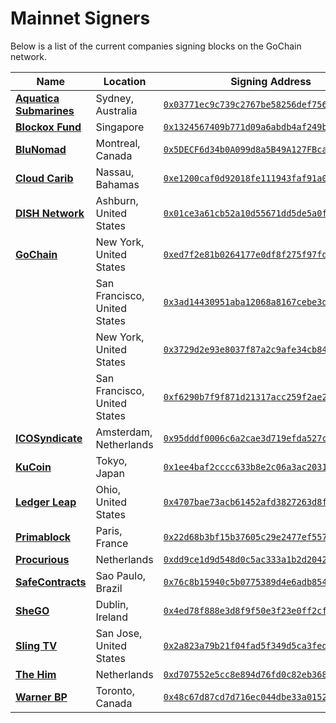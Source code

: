 # Mainnet Signers

Below is a list of the current companies signing blocks on the GoChain network.

| Name | Location| Signing Address |
| --- | --------------- | --- |
| [**Aquatica Submarines**](https://aquaticasubmarines.com/) | Sydney, Australia | [`0x03771ec9c739c2767be58256def7564678985c78`](https://explorer.gochain.io/addr/0x03771ec9c739c2767be58256def7564678985c78) |
| [**Blockox Fund**](http://blockox.vc/) | Singapore | [`0x1324567409b771d09a6abdb4af249b7fe2de45fc`](https://explorer.gochain.io/addr/0x1324567409b771d09a6abdb4af249b7fe2de45fc) |
| [**BluNomad**](https://blunomad.org/) | Montreal, Canada | [`0x5DECF6d34b0A099d8a5B49A127FBcaae428c4b38`](https://explorer.gochain.io/addr/0x5DECF6d34b0A099d8a5B49A127FBcaae428c4b38) |
| [**Cloud Carib**](https://www.cloudcarib.com/) | Nassau, Bahamas | [`0xe1200caf0d92018fe111943faf91a0c5f6db34d1`](https://explorer.gochain.io/addr/0xe1200caf0d92018fe111943faf91a0c5f6db34d1) |
| [**DISH Network**](https://www.dish.com/) | Ashburn, United States | [`0x01ce3a61cb52a10d55671dd5de5a0f578a5e07c1`](https://explorer.gochain.io/addr/0x01ce3a61cb52a10d55671dd5de5a0f578a5e07c1) |
| [**GoChain**](https://gochain.io)  | New York, United States | [`0xed7f2e81b0264177e0df8f275f97fd74fa51a896`](https://explorer.gochain.io/addr/0xed7f2e81b0264177e0df8f275f97fd74fa51a896) |
| | San Francisco, United States | [`0x3ad14430951aba12068a8167cebe3ddd57614432`](https://explorer.gochain.io/addr/0x3ad14430951aba12068a8167cebe3ddd57614432) |
| | New York, United States | [`0x3729d2e93e8037f87a2c9afe34cb84b7069e4dea`](https://explorer.gochain.io/addr/0x3729d2e93e8037f87a2c9afe34cb84b7069e4dea) |
| | San Francisco, United States | [`0xf6290b7f9f871d21317acc259f2ae23c0aa69c73`](https://explorer.gochain.io/addr/0xf6290b7f9f871d21317acc259f2ae23c0aa69c73) |
| [**ICOSyndicate**](https://icosyndicate.org/) | Amsterdam, Netherlands | [`0x95dddf0006c6a2cae3d719efda527ce7ff8bef9c`](https://explorer.gochain.io/addr/0x95dddf0006c6a2cae3d719efda527ce7ff8bef9c) |
| [**KuCoin**](https://kucoin.com) | Tokyo, Japan | [`0x1ee4baf2cccc633b8e2c06a3ac20319610cf3cd5`](https://explorer.gochain.io/addr/0x1ee4baf2cccc633b8e2c06a3ac20319610cf3cd5) |
| [**Ledger Leap**](https://ledgerleap.com/) | Ohio, United States | [`0x4707bae73acb61452afd3827263d8fce236dc0ee`](https://explorer.gochain.io/addr/0x4707bae73acb61452afd3827263d8fce236dc0ee) |
| [**Primablock**](https://primablock.com/) | Paris, France | [`0x22d68b3bf15b37605c29e2477ef55729593cf40a`](https://explorer.gochain.io/addr/0x22d68b3bf15b37605c29e2477ef55729593cf40a) |
| [**Procurious**](https://www.procurious.com/) | Netherlands | [`0xdd9ce1d9d548d0c5ac333a1b2d2042281886c5ea`](https://explorer.gochain.io/addr/0xdd9ce1d9d548d0c5ac333a1b2d2042281886c5ea) |
| [**SafeContracts**](https://safecontracts.io) | Sao Paulo, Brazil | [`0x76c8b15940c5b0775389d4e6adb854182930a0ee`](https://explorer.gochain.io/addr/0x76c8b15940c5b0775389d4e6adb854182930a0ee) |
| [**SheGO**](http://shego.org/) | Dublin, Ireland | [`0x4ed78f888e3d8f9f50e3f23e0ff2cf55550015bd`](https://explorer.gochain.io/addr/0x4ed78f888e3d8f9f50e3f23e0ff2cf55550015bd) |
| [**Sling TV**](https://www.sling.com/) | San Jose, United States | [`0x2a823a79b21f04fad5f349d5ca3fed8caaf99c0d`](https://explorer.gochain.io/addr/0x2a823a79b21f04fad5f349d5ca3fed8caaf99c0d) |
| [**The Him**](http://www.thehimmusic.com/) | Netherlands | [`0xd707552e5cc8e894d76fd0c82eb368c2f3a4af1a`](https://explorer.gochain.io/addr/0xd707552e5cc8e894d76fd0c82eb368c2f3a4af1a) |
| [**Warner BP**](https://warnerbusinesspark.ca/) | Toronto, Canada | [`0x48c67d87cd7d716ec044dbe33a0152557bf86062`](https://explorer.gochain.io/addr/0x48c67d87cd7d716ec044dbe33a0152557bf86062) |
